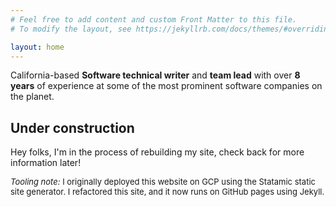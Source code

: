 ```yaml
---
# Feel free to add content and custom Front Matter to this file.
# To modify the layout, see https://jekyllrb.com/docs/themes/#overriding-theme-defaults

layout: home
---
```


California-based **Software technical writer** and **team lead** with over **8 years** of experience at some of the most prominent software companies on the planet.


<div class="note">
<h2>Under construction</h2>

Hey folks, I'm in the process of rebuilding my site, check back for more information later!
</div>


<p style="font-size: small; float: bottom;"><i>Tooling note:</i> I originally deployed this website on GCP using the Statamic static site generator. I refactored this site, and it now runs on GitHub pages using Jekyll.  
